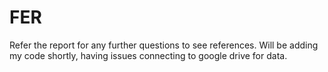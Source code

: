 # FER

Refer the report for any further questions to see references.
Will be adding my code shortly, having issues connecting to google drive for data.
